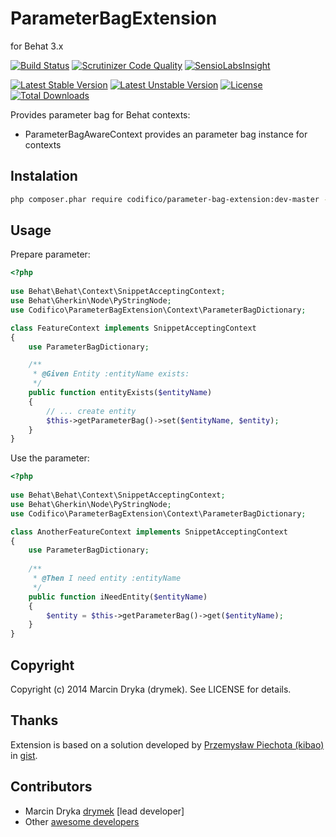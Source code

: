 # ParameterBagExtension

for Behat 3.x

[![Build Status](https://travis-ci.org/Codifico/ParameterBagExtension.svg?branch=master)](https://travis-ci.org/Codifico/ParameterBagExtension)
[![Scrutinizer Code Quality](https://scrutinizer-ci.com/g/Codifico/ParameterBagExtension/badges/quality-score.png?b=master)](https://scrutinizer-ci.com/g/Codifico/ParameterBagExtension/?branch=master)
[![SensioLabsInsight](https://insight.sensiolabs.com/projects/486c4839-73b1-400e-ae5f-456c82498386/mini.png)](https://insight.sensiolabs.com/projects/486c4839-73b1-400e-ae5f-456c82498386)

[![Latest Stable Version](https://poser.pugx.org/codifico/parameter-bag-extension/v/stable.svg)](https://packagist.org/packages/codifico/parameter-bag-extension) 
[![Latest Unstable Version](https://poser.pugx.org/codifico/parameter-bag-extension/v/unstable.svg)](https://packagist.org/packages/codifico/parameter-bag-extension) [![License](https://poser.pugx.org/codifico/parameter-bag-extension/license.svg)](https://packagist.org/packages/codifico/parameter-bag-extension)
[![Total Downloads](https://poser.pugx.org/codifico/parameter-bag-extension/downloads.svg)](https://packagist.org/packages/codifico/parameter-bag-extension) 

Provides parameter bag for Behat contexts:

* ParameterBagAwareContext provides an parameter bag instance for contexts

## Instalation

```bash
php composer.phar require codifico/parameter-bag-extension:dev-master --dev
```

## Usage

Prepare parameter:

```php
<?php
        
use Behat\Behat\Context\SnippetAcceptingContext;
use Behat\Gherkin\Node\PyStringNode;
use Codifico\ParameterBagExtension\Context\ParameterBagDictionary;

class FeatureContext implements SnippetAcceptingContext
{
    use ParameterBagDictionary;

    /**
     * @Given Entity :entityName exists:
     */
    public function entityExists($entityName)
    {
        // ... create entity
        $this->getParameterBag()->set($entityName, $entity);
    }
}
```

Use the parameter:

```php
<?php
        
use Behat\Behat\Context\SnippetAcceptingContext;
use Behat\Gherkin\Node\PyStringNode;
use Codifico\ParameterBagExtension\Context\ParameterBagDictionary;

class AnotherFeatureContext implements SnippetAcceptingContext
{
    use ParameterBagDictionary;
    
    /**
     * @Then I need entity :entityName
     */
    public function iNeedEntity($entityName)
    {
        $entity = $this->getParameterBag()->get($entityName);
    }
}
```

## Copyright

Copyright (c) 2014 Marcin Dryka (drymek). See LICENSE for details.

## Thanks

Extension is based on a solution developed by [Przemysław Piechota (kibao)](https://gist.github.com/kibao) in [gist](https://gist.github.com/drymek/9539dc04b44adb810471).

## Contributors

* Marcin Dryka [drymek](http://github.com/drymek) [lead developer]
* Other [awesome developers](https://github.com/Codifico/ParameterBagExtension/graphs/contributors)
